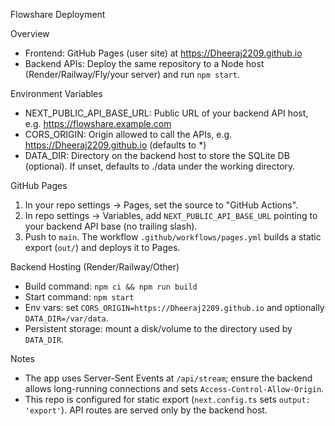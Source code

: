 Flowshare Deployment

Overview
- Frontend: GitHub Pages (user site) at https://Dheeraj2209.github.io
- Backend APIs: Deploy the same repository to a Node host (Render/Railway/Fly/your server) and run `npm start`.

Environment Variables
- NEXT_PUBLIC_API_BASE_URL: Public URL of your backend API host, e.g. https://flowshare.example.com
- CORS_ORIGIN: Origin allowed to call the APIs, e.g. https://Dheeraj2209.github.io (defaults to *)
- DATA_DIR: Directory on the backend host to store the SQLite DB (optional). If unset, defaults to ./data under the working directory.

GitHub Pages
1) In your repo settings → Pages, set the source to "GitHub Actions".
2) In repo settings → Variables, add `NEXT_PUBLIC_API_BASE_URL` pointing to your backend API base (no trailing slash).
3) Push to `main`. The workflow `.github/workflows/pages.yml` builds a static export (`out/`) and deploys it to Pages.

Backend Hosting (Render/Railway/Other)
- Build command: `npm ci && npm run build`
- Start command: `npm start`
- Env vars: set `CORS_ORIGIN=https://Dheeraj2209.github.io` and optionally `DATA_DIR=/var/data`.
- Persistent storage: mount a disk/volume to the directory used by `DATA_DIR`.

Notes
- The app uses Server-Sent Events at `/api/stream`; ensure the backend allows long-running connections and sets `Access-Control-Allow-Origin`.
- This repo is configured for static export (`next.config.ts` sets `output: 'export'`). API routes are served only by the backend host.

